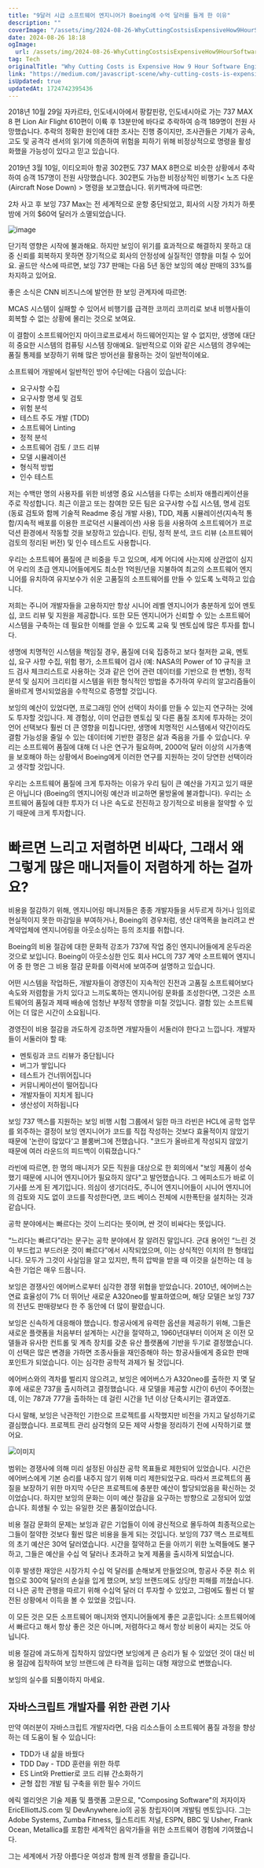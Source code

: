 ```yaml
---
title: "9달러 시급 소프트웨어 엔지니어가 Boeing에 수억 달러를 들게 한 이유"
description: ""
coverImage: "/assets/img/2024-08-26-WhyCuttingCostsisExpensiveHow9HourSoftwareEngineersCostBoeingBillions_0.png"
date: 2024-08-26 18:18
ogImage: 
  url: /assets/img/2024-08-26-WhyCuttingCostsisExpensiveHow9HourSoftwareEngineersCostBoeingBillions_0.png
tag: Tech
originalTitle: "Why Cutting Costs is Expensive How 9 Hour Software Engineers Cost Boeing Billions"
link: "https://medium.com/javascript-scene/why-cutting-costs-is-expensive-how-9-hour-software-engineers-cost-boeing-billions-b76dbe571957"
isUpdated: true
updatedAt: 1724742395436
---
```



2018년 10월 29일 자카르타, 인도네시아에서 팡칼핀랑, 인도네시아로 가는 737 MAX 8 편 Lion Air Flight 610편이 이륙 후 13분만에 바다로 추락하여 승객 189명이 전원 사망했습니다. 추락의 정확한 원인에 대한 조사는 진행 중이지만, 조사관들은 기체가 공속, 고도 및 공격각 센서의 읽기에 의존하여 위험을 피하기 위해 비정상적으로 명령을 활성화했을 가능성이 있다고 믿고 있습니다.

2019년 3월 10일, 이티오피아 항공 302편도 737 MAX 8편으로 비슷한 상황에서 추락하여 승객 157명이 전원 사망했습니다. 302편도 가능한 비정상적인 비행기< 노즈 다운(Aircraft Nose Down) > 명령을 보고했습니다. 위키백과에 따르면:

2차 사고 후 보잉 737 Max는 전 세계적으로 운항 중단되었고, 회사의 시장 가치가 하룻밤에 거의 $60억 달러가 소멸되었습니다.

![image](/assets/img/2024-08-26-WhyCuttingCostsisExpensiveHow9HourSoftwareEngineersCostBoeingBillions_0.png)

<div class="content-ad"></div>

단기적 영향은 시작에 불과해요. 하지만 보잉이 위기를 효과적으로 해결하지 못하고 대중 신뢰를 회복하지 못하면 장기적으로 회사의 안정성에 실질적인 영향을 미칠 수 있어요. 골드만 삭스에 따르면, 보잉 737 판매는 다음 5년 동안 보잉의 예상 판매의 33%를 차지하고 있어요.

좋은 소식은 CNN 비즈니스에 발언한 한 보잉 관계자에 따르면:

MCAS 시스템이 실패할 수 있어서 비행기를 급격한 코끼리 코끼리로 보내 비행사들이 회복할 수 없는 상황에 몰리는 것으로 보여요.

이 결함이 소프트웨어인지 마이크로프로세서 하드웨어인지는 알 수 없지만, 생명에 대단히 중요한 시스템의 컴퓨팅 시스템 장애예요. 일반적으로 이와 같은 시스템의 경우에는 품질 통제를 보장하기 위해 많은 방어선을 활용하는 것이 일반적이에요.

<div class="content-ad"></div>

소프트웨어 개발에서 일반적인 방어 수단에는 다음이 있습니다:

- 요구사항 수집
- 요구사항 명세 및 검토
- 위험 분석
- 테스트 주도 개발 (TDD)
- 소프트웨어 Linting
- 정적 분석
- 소프트웨어 검토 / 코드 리뷰
- 모델 시뮬레이션
- 형식적 방법
- 인수 테스트

저는 수백만 명의 사용자를 위한 비생명 중요 시스템을 다루는 소비자 애플리케이션을 주로 작성합니다. 최근 이끌고 또는 참여한 모든 팀은 요구사항 수집 시스템, 명세 검토 (동료 검토와 함께 기술적 Readme 중심 개발 사용), TDD, 제품 시뮬레이션(지속적 통합/지속적 배포를 이용한 프로덕션 시뮬레이션) 사용 등을 사용하여 소프트웨어가 프로덕션 환경에서 작동할 것을 보장하고 있습니다. 린팅, 정적 분석, 코드 리뷰 (소프트웨어 검토의 정리된 버전) 및 인수 테스트도 사용합니다.

우리는 소프트웨어 품질에 큰 비중을 두고 있으며, 세계 어디에 사는지에 상관없이 심지어 우리의 초급 엔지니어들에게도 최소한 1억원/년을 지불하여 최고의 소프트웨어 엔지니어를 유치하여 유지보수가 쉬운 고품질의 소프트웨어를 만들 수 있도록 노력하고 있습니다.

<div class="content-ad"></div>

저희는 주니어 개발자들을 고용하지만 항상 시니어 레벨 엔지니어가 충분하게 있어 멘토십, 코드 리뷰 및 지원을 제공합니다. 또한 모든 엔지니어가 신뢰할 수 있는 소프트웨어 시스템을 구축하는 데 필요한 이해를 얻을 수 있도록 교육 및 멘토십에 많은 투자를 합니다.

생명에 치명적인 시스템을 책임질 경우, 품질에 더욱 집중하고 보다 철저한 교육, 멘토십, 요구 사항 수집, 위험 평가, 소프트웨어 검사 (예: NASA의 Power of 10 규칙을 코드 검사 체크리스트로 사용하는 것과 같은 언어 관련 데이터를 기반으로 한 변형), 정적 분석 및 심지어 크리티컬 시스템을 위한 형식적인 방법을 추가하여 우리의 알고리즘들이 올바르게 명시되었음을 수학적으로 증명할 것입니다.

보잉의 예산이 있었다면, 프로그래밍 언어 선택이 차이를 만들 수 있는지 연구하는 것에도 투자할 것입니다. 제 경험상, 이미 언급한 멘토십 및 다른 품질 조치에 투자하는 것이 언어 선택보다 훨씬 더 큰 영향을 미칩니다만, 생명에 치명적인 시스템에서 약간이라도 결함 가능성을 줄일 수 있는 데이터에 기반한 결정은 삶과 죽음을 가를 수 있습니다. 우리는 소프트웨어 품질에 대해 더 나은 연구가 필요하며, 2000억 달러 이상의 시가총액을 보호해야 하는 상황에서 Boeing에게 이러한 연구를 지원하는 것이 당연한 선택이라고 생각할 것입니다.

우리는 소프트웨어 품질에 크게 투자하는 이유가 우리 팀이 큰 예산을 가지고 있기 때문은 아닙니다 (Boeing의 엔지니어링 예산과 비교하면 물방울에 불과합니다). 우리는 소프트웨어 품질에 대한 투자가 더 나은 속도로 전진하고 장기적으로 비용을 절약할 수 있기 때문에 크게 투자합니다.

<div class="content-ad"></div>

# 빠르면 느리고 저렴하면 비싸다, 그래서 왜 그렇게 많은 매니저들이 저렴하게 하는 걸까요?

비용을 절감하기 위해, 엔지니어링 매니저들은 종종 개발자들을 서두르게 하거나 임의로 현실적이지 못한 마감일을 부여하거나, Boeing의 경우처럼, 생산 대역폭을 늘리려고 싼 계약업체에 엔지니어링을 아웃소싱하는 등의 조치를 취합니다.

Boeing의 비용 절감에 대한 문화적 강조가 737에 작업 중인 엔지니어들에게 온두라온 것으로 보입니다. Boeing이 아웃소싱한 인도 회사 HCL의 737 계약 소프트웨어 엔지니어 중 한 명은 그 비용 절감 문화를 이력서에 보여주며 설명하고 있습니다. 

어떤 시스템을 작업하든, 개발자들이 경영진이 지속적인 진전과 고품질 소프트웨어보다 속도와 저렴함을 가치 있다고 느끼도록하는 엔지니어링 문화를 조성한다면, 그것은 소프트웨어의 품질과 제때 배송에 엄청난 부정적 영향을 미칠 것입니다. 결함 있는 소프트웨어는 더 많은 시간이 소요됩니다.

<div class="content-ad"></div>

경영진이 비용 절감을 과도하게 강조하면 개발자들이 서둘러야 한다고 느낍니다. 개발자들이 서둘러야 할 때:

- 멘토링과 코드 리뷰가 중단됩니다
- 버그가 쌓입니다
- 테스트가 건너뛰어집니다
- 커뮤니케이션이 떨어집니다
- 개발자들이 지치게 됩니다
- 생산성이 저하됩니다

보잉 737 맥스를 지원하는 보잉 비행 시험 그룹에서 일한 마크 라빈은 HCL에 공학 업무를 외주하는 결정이 보잉 엔지니어가 코드를 직접 작성하는 것보다 효율적이지 않았기 때문에 '논란이 많았다'고 블룸버그에 전했습니다. "코드가 올바르게 작성되지 않았기 때문에 여러 라운드의 피드백이 이뤄졌습니다."

라빈에 따르면, 한 명의 매니저가 모든 직원을 대상으로 한 회의에서 "보잉 제품이 성숙했기 때문에 시니어 엔지니어가 필요하지 않다"고 발언했습니다. 그 에피소드가 바로 이 기사를 쓰게 된 계기입니다. 의심이 생기더라도, 주니어 엔지니어들이 시니어 엔지니어의 검토와 지도 없이 코드를 작성한다면, 코드 베이스 전체에 시한폭탄을 설치하는 것과 같습니다.

<div class="content-ad"></div>

공학 분야에서는 빠르다는 것이 느리다는 뜻이며, 싼 것이 비싸다는 뜻입니다.

“느리다는 빠르다”라는 문구는 공학 분야에서 잘 알려진 말입니다. 군대 용어인 “느린 것이 부드럽고 부드러운 것이 빠르다”에서 시작되었으며, 이는 상식적인 이치의 한 형태입니다. 모두가 그것이 사실임을 알고 있지만, 특히 압박을 받을 때 이것을 실천하는 데 능숙한 기업은 매우 드뭅니다.

보잉은 경쟁사인 에어버스로부터 심각한 경쟁 위협을 받았습니다. 2010년, 에어버스는 연료 효율성이 7% 더 뛰어난 새로운 A320neo를 발표하였으며, 해당 모델은 보잉 737의 전년도 판매량보다 한 주 동안에 더 많이 팔렸습니다.

보잉은 신속하게 대응해야 했습니다. 항공사에게 유력한 옵션을 제공하기 위해, 그들은 새로운 플랫폼을 처음부터 설계하는 시간을 절약하고, 1960년대부터 이어져 온 이전 모델들과 유사한 컨트롤 및 계측 장치를 갖춘 유산 플랫폼에 기반을 두기로 결정했습니다. 이 선택은 많은 변경을 가하면 조종사들을 재인증해야 하는 항공사들에게 중요한 판매 포인트가 되었습니다. 이는 심각한 공학적 과제가 될 것입니다.

<div class="content-ad"></div>

에어버스와의 격차를 벌리지 않으려고, 보잉은 에어버스가 A320neo를 출하한 지 몇 달 후에 새로운 737을 출시하려고 결정했습니다. 새 모델을 제공할 시간이 6년이 주어졌는데, 이는 787과 777을 출하하는 데 걸린 시간을 1년 이상 단축시키는 결과였죠.

다시 말해, 보잉은 낙관적인 기한으로 프로젝트를 시작했지만 비전을 가지고 달성하기로 결심했습니다. 프로젝트 관리 삼각형의 모든 제약 사항을 정리하기 전에 시작하기로 했어요.

![이미지](/assets/img/2024-08-26-WhyCuttingCostsisExpensiveHow9HourSoftwareEngineersCostBoeingBillions_1.png)

범위는 경쟁사에 의해 미리 설정된 야심찬 공학 목표들로 제한되어 있었습니다. 시간은 에어버스에게 기본 승리를 내주지 않기 위해 미리 제한되었구요. 따라서 프로젝트의 품질을 보장하기 위한 마지막 수단은 프로젝트에 충분한 예산이 할당되었음을 확신하는 것이었습니다. 하지만 보잉의 문화는 이미 예산 절감을 요구하는 방향으로 고정되어 있었습니다. 희생될 수 있는 유일한 것은 품질이었습니다.

<div class="content-ad"></div>

비용 절감 문화의 문제는 보잉과 같은 기업들이 이에 광신적으로 몰두하여 최종적으로는 그들이 절약한 것보다 훨씬 많은 비용을 들게 되는 것입니다. 보잉의 737 맥스 프로젝트의 초기 예산은 30억 달러였습니다. 시간을 절약하고 돈을 아끼기 위한 노력들에도 불구하고, 그들은 예산을 수십 억 달러나 초과하고 늦게 제품을 출시하게 되었습니다.

이후 발생한 재앙은 시장가치 수십 억 달러를 손해보게 만들었으며, 항공사 주문 취소 위협으로 300억 달러의 손실을 입게 했으며, 보잉 브랜드에도 상당한 피해를 끼쳤습니다. 더 나은 공학 관행을 따르기 위해 수십억 달러 더 투자할 수 있었고, 그럼에도 훨씬 더 발전된 상황에서 이득을 볼 수 있었을 것입니다.

이 모든 것은 모든 소프트웨어 매니저와 엔지니어들에게 좋은 교훈입니다: 소프트웨어에서 빠르다고 해서 항상 좋은 것은 아니며, 저렴하다고 해서 항상 비용이 싸지는 것도 아닙니다.

비용 절감에 과도하게 집착하지 않았다면 보잉에게 큰 승리가 될 수 있었던 것이 대신 비용 절감에 집착하여 보잉 브랜드에 큰 타격을 입히는 대형 재앙으로 변했습니다.

<div class="content-ad"></div>

보잉의 실수를 되풀이하지 마세요.

## 자바스크립트 개발자를 위한 관련 기사

만약 여러분이 자바스크립트 개발자라면, 다음 리소스들이 소프트웨어 품질 과정을 향상하는 데 도움이 될 수 있습니다:

- TDD가 내 삶을 바꿨다
- TDD Day - TDD 훈련을 위한 하루
- ES Lint와 Prettier로 코드 리뷰 간소화하기
- 균형 잡힌 개발 팀 구축을 위한 필수 가이드

<div class="content-ad"></div>

에릭 엘리엇은 기술 제품 및 플랫폼 고문으로, "Composing Software"의 저자이자 EricElliottJS.com 및 DevAnywhere.io의 공동 창립자이며 개발팀 멘토입니다. 그는 Adobe Systems, Zumba Fitness, 월스트리트 저널, ESPN, BBC 및 Usher, Frank Ocean, Metallica를 포함한 세계적인 음악가들을 위한 소프트웨어 경험에 기여했습니다.

그는 세계에서 가장 아름다운 여성과 함께 원격 생활을 즐깁니다.